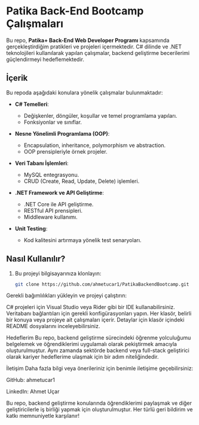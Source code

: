 # Patika Back-End Bootcamp Çalışmaları

Bu repo, **Patika+ Back-End Web Developer Programı** kapsamında gerçekleştirdiğim pratikleri ve projeleri içermektedir. C# dilinde ve .NET teknolojileri kullanılarak yapılan çalışmalar, backend geliştirme becerilerimi güçlendirmeyi hedeflemektedir.

## İçerik

Bu repoda aşağıdaki konulara yönelik çalışmalar bulunmaktadır:

- **C# Temelleri**: 
  - Değişkenler, döngüler, koşullar ve temel programlama yapıları.
  - Fonksiyonlar ve sınıflar.

- **Nesne Yönelimli Programlama (OOP)**:
  - Encapsulation, inheritance, polymorphism ve abstraction.
  - OOP prensipleriyle örnek projeler.

- **Veri Tabanı İşlemleri**:
  - MySQL entegrasyonu.
  - CRUD (Create, Read, Update, Delete) işlemleri.

- **.NET Framework ve API Geliştirme**:
  - .NET Core ile API geliştirme.
  - RESTful API prensipleri.
  - Middleware kullanımı.

- **Unit Testing**:
  - Kod kalitesini artırmaya yönelik test senaryoları.

## Nasıl Kullanılır?

1. Bu projeyi bilgisayarınıza klonlayın:
   ```bash
   git clone https://github.com/ahmetucar1/PatikaBackendBootcamp.git
Gerekli bağımlılıkları yükleyin ve projeyi çalıştırın:

C# projeleri için Visual Studio veya Rider gibi bir IDE kullanabilirsiniz.
Veritabanı bağlantıları için gerekli konfigürasyonları yapın.
Her klasör, belirli bir konuya veya projeye ait çalışmaları içerir. Detaylar için klasör içindeki README dosyalarını inceleyebilirsiniz.

Hedeflerim
Bu repo, backend geliştirme sürecindeki öğrenme yolculuğumu belgelemek ve öğrendiklerimi uygulamalı olarak pekiştirmek amacıyla oluşturulmuştur. Aynı zamanda sektörde backend veya full-stack geliştirici olarak kariyer hedeflerime ulaşmak için bir adım niteliğindedir.

İletişim
Daha fazla bilgi veya önerileriniz için benimle iletişime geçebilirsiniz:


GitHub: ahmetucar1


LinkedIn: Ahmet Uçar


Bu repo, backend geliştirme konularında öğrendiklerimi paylaşmak ve diğer geliştiricilerle iş birliği yapmak için oluşturulmuştur. Her türlü geri bildirim ve katkı memnuniyetle karşılanır!
